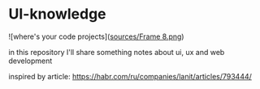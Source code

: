 # UI-knowledge
![where's your code projects]([sources/Frame 8.png](https://github.com/Remilee/UI-knowledge/blob/main/sources/Frame%208.png))

in this repository I'll share something notes about ui, ux and web development

inspired by article: https://habr.com/ru/companies/lanit/articles/793444/
